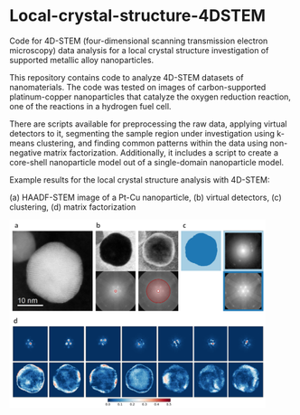 # Local-crystal-structure-4DSTEM

Code for 4D-STEM (four-dimensional scanning transmission electron microscopy) data analysis for a local crystal structure investigation of supported metallic alloy nanoparticles.

This repository contains code to analyze 4D-STEM datasets of nanomaterials. The code was tested on images of carbon-supported platinum-copper nanoparticles that catalyze the oxygen reduction reaction, one of the reactions in a hydrogen fuel cell. 

There are scripts available for preprocessing the raw data, applying virtual detectors to it, segmenting the sample region under investigation using k-means clustering, and finding common patterns within the data using non-negative matrix factorization. Additionally, it includes a script to create a core-shell nanoparticle model out of a single-domain nanoparticle model.

Example results for the local crystal structure analysis with 4D-STEM:

(a) HAADF-STEM image of a Pt-Cu nanoparticle, (b) virtual detectors, (c) clustering, (d) matrix factorization
<p align="left">
  <img src="example.png" width="90%" title="Local crystal structure analysis with 4D-STEM">
<p align="left">
